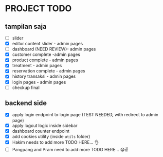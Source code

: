 # PROJECT TODO

## tampilan saja
- [ ] slider
- [x] editor content slider - admin pages
- [ ] dashboard (NEED REVIEW)- admin pages
- [x] customer complete -admin pages
- [x] product complete - admin pages
- [x] treatment - admin pages
- [x] reservation complete - admin pages
- [x] history transaksi - admin pages
- [x] login pages - admin pages
- [ ] checkup final

## backend side
- [x] apply login endpoint to login page (TEST NEEDED, with redirect to admin page)
- [x] apply logout logic inside sidebar
- [x] dashboard counter endpoint
- [x] add cookies utility (inside `utils` folder)
- [x] Hakim needs to add more TODO HERE... 👌
- [ ] Pangpang and Pram need to add more TODO HERE... 😁✌️
